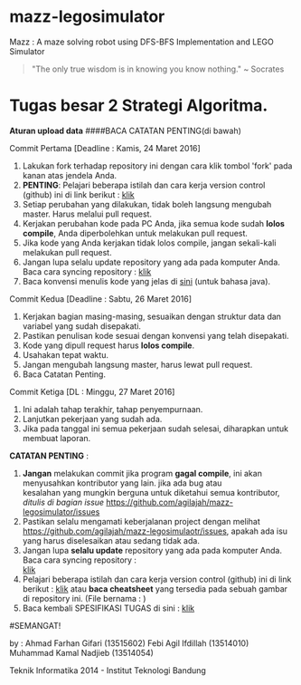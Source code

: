# mazz-legosimulator

Mazz : A maze solving robot using DFS-BFS Implementation and LEGO Simulator

> "The only true wisdom is in knowing you know nothing."
>  ~ Socrates

# Tugas besar 2 Strategi Algoritma.

**Aturan upload data**
####BACA CATATAN PENTING(di bawah)

Commit Pertama [Deadline :  Kamis, 24 Maret 2016]

  1. Lakukan fork terhadap repository ini dengan cara klik tombol 'fork' pada kanan atas jendela Anda.
  2. **PENTING**: Pelajari beberapa istilah dan cara kerja version control (github) ini di link berikut : [klik](https://github.com/agilajah/GozZIP/blob/master/HowTos.md)
  3. Setiap perubahan yang dilakukan, tidak boleh langsung mengubah master. Harus melalui pull request.
  4. Kerjakan perubahan kode pada PC Anda, jika semua kode sudah **lolos compile**, Anda diperbolehkan untuk melakukan pull request.
  5. Jika kode yang Anda kerjakan tidak lolos compile, jangan sekali-kali melakukan pull request.
  6. Jangan lupa selalu update repository yang ada pada komputer Anda. Baca cara syncing repository : [klik](https://help.github.com/articles/syncing-a-fork/)
  7. Baca konvensi menulis kode yang jelas di [sini](http://introcs.cs.princeton.edu/java/11style/) (untuk bahasa java).

Commit Kedua [Deadline : Sabtu, 26 Maret 2016]

  1. Kerjakan bagian masing-masing, sesuaikan dengan struktur data dan variabel yang sudah disepakati.
  2. Pastikan penulisan kode sesuai dengan konvensi yang telah disepakati.
  3. Kode yang dipull request harus **lolos compile**.
  4. Usahakan tepat waktu.
  5. Jangan mengubah langsung master, harus lewat pull request.
  6. Baca Catatan Penting.

Commit Ketiga [DL : Minggu, 27 Maret 2016]

  1. Ini adalah tahap terakhir, tahap penyempurnaan.
  2. Lanjutkan pekerjaan yang sudah ada.
  3. Jika pada tanggal ini semua pekerjaan sudah selesai, diharapkan untuk membuat laporan.

**CATATAN PENTING** :
  1. **Jangan** melakukan commit jika program **gagal compile**, ini akan menyusahkan kontributor yang lain. jika ada bug atau     
     kesalahan yang mungkin berguna untuk diketahui semua kontributor, *ditulis di bagian issue*        https://github.com/agilajah/mazz-legosimulator/issues
  2. Pastikan selalu mengamati keberjalanan project dengan melihat https://github.com/agilajah/mazz-legosimulaotr/issues, apakah ada isu yang harus diselesaikan atau sedang tidak ada.
  3. Jangan lupa **selalu update** repository yang ada pada komputer Anda. Baca cara syncing repository :   
     [klik](https://help.github.com/articles/syncing-a-fork/)
  4. Pelajari beberapa istilah dan cara kerja version control (github) ini di link berikut : [klik](https://github.com/agilajah/GozZIP/blob/master/HowTos.md) atau **baca cheatsheet** yang tersedia pada sebuah gambar di repository ini. (File bernama : )
  5. Baca kembali SPESIFIKASI TUGAS di sini : [klik](http://informatika.stei.itb.ac.id/~rinaldi.munir/Stmik/2015-2016/Tugas-Besar-2-IF2211-Strategi-Algoritma.doc)


#SEMANGAT!

by : Ahmad Farhan Gifari    (13515602)
     Febi Agil Ifdillah     (13514010)
     Muhammad Kamal Nadjieb (13514054)
     
Teknik Informatika 2014 - Institut Teknologi Bandung
